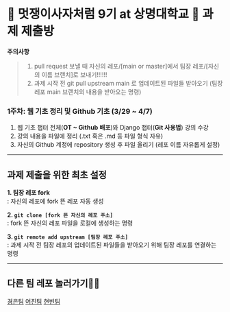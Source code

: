 # 🦁 멋쟁이사자처럼 9기 at 상명대학교 🦁 과제 제출방

**주의사항**
> 1. pull request 보낼 때 자신의 레포/[main or master]에서 팀장 레포/[자신의 이름 브랜치]로 보내기!!!!!!
> 2. 과제 시작 전 git pull upstream main 로 업데이트된 파일들 받아오기 (팀장 레포 main 브랜치의 내용을 받아오는 명령)

### 1주차: 웹 기초 정리 및 Github 기초 (3/29 ~ 4/7)
1. 웹 기초 챕터 전체(**OT ~ Github 배포**)와 Django 챕터(**Git 사용법**) 강의 수강
2. 강의 내용을 파일에 정리 (.txt 혹은 .md 등 파일 형식 자유)
3. 자신의 Github 계정에 repository 생성 후 파일 올리기 (레포 이름 자유롭게 설정)

---
## 과제 제출을 위한 최초 설정
**1. 팀장 레포 fork**   
   : 자신의 레포에 fork 뜬 레포 자동 생성   
   
**2. `git clone [fork 뜬 자신의 레포 주소]`**   
   : fork 뜬 자신의 레포 파일을 로컬에 생성하는 명령   
   
**3. `git remote add upstream [팀장 레포 주소]`**   
   : 과제 시작 전 팀장 레포의 업데이트된 파일들을 받아오기 위해 팀장 레포를 연결하는 명령

---

## 다른 팀 레포 놀러가기🏄‍♂️

[경은팀](https://github.com/GyeongEun-Kim/Likelion-9th-HW) [어진팀](https://github.com/mingmeng030/Likelion-9th-homework)
[현빈팀](https://github.com/myunbongs/LikeLion_9_HW)
